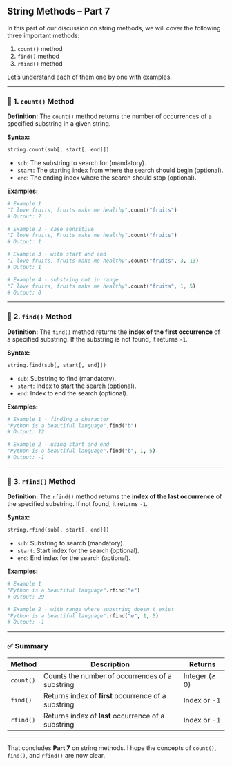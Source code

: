 ## **String Methods – Part 7**

In this part of our discussion on string methods, we will cover the following three important methods:

1. `count()` method
2. `find()` method
3. `rfind()` method

Let’s understand each of them one by one with examples.

---

### 🔹 **1. `count()` Method**

**Definition:**
The `count()` method returns the number of occurrences of a specified substring in a given string.

**Syntax:**

```python
string.count(sub[, start[, end]])
```

* `sub`: The substring to search for (mandatory).
* `start`: The starting index from where the search should begin (optional).
* `end`: The ending index where the search should stop (optional).

**Examples:**

```python
# Example 1
"I love fruits, fruits make me healthy".count("fruits")
# Output: 2

# Example 2 - case sensitive
"I love fruits, Fruits make me healthy".count("fruits")
# Output: 1

# Example 3 - with start and end
"I love fruits, fruits make me healthy".count("fruits", 3, 13)
# Output: 1

# Example 4 - substring not in range
"I love fruits, fruits make me healthy".count("fruits", 1, 5)
# Output: 0
```

---

### 🔹 **2. `find()` Method**

**Definition:**
The `find()` method returns the **index of the first occurrence** of a specified substring. If the substring is not found, it returns `-1`.

**Syntax:**

```python
string.find(sub[, start[, end]])
```

* `sub`: Substring to find (mandatory).
* `start`: Index to start the search (optional).
* `end`: Index to end the search (optional).

**Examples:**

```python
# Example 1 - finding a character
"Python is a beautiful language".find("b")
# Output: 12

# Example 2 - using start and end
"Python is a beautiful language".find("b", 1, 5)
# Output: -1
```

---

### 🔹 **3. `rfind()` Method**

**Definition:**
The `rfind()` method returns the **index of the last occurrence** of the specified substring. If not found, it returns `-1`.

**Syntax:**

```python
string.rfind(sub[, start[, end]])
```

* `sub`: Substring to search (mandatory).
* `start`: Start index for the search (optional).
* `end`: End index for the search (optional).

**Examples:**

```python
# Example 1
"Python is a beautiful language".rfind("e")
# Output: 29

# Example 2 - with range where substring doesn't exist
"Python is a beautiful language".rfind("e", 1, 5)
# Output: -1
```

---

### ✅ Summary

| Method    | Description                                          | Returns       |
| --------- | ---------------------------------------------------- | ------------- |
| `count()` | Counts the number of occurrences of a substring      | Integer (≥ 0) |
| `find()`  | Returns index of **first** occurrence of a substring | Index or -1   |
| `rfind()` | Returns index of **last** occurrence of a substring  | Index or -1   |

---

That concludes **Part 7** on string methods. I hope the concepts of `count()`, `find()`, and `rfind()` are now clear.
